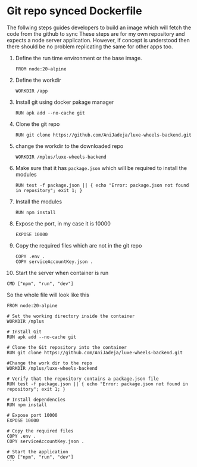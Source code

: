 # Git repo synced Dockerfile

The follwing steps guides developers to build an image which will fetch the code from the github to sync
These steps are for my  own  repository  and expects a  node server  application. However, if concept is 
understood then there should be no problem replicating the same for other apps too.

1. Define the run time environment or the base image.
   
   ```
   FROM node:20-alpine
   ```
   
2. Define the workdir
   
   ```
   WORKDIR /app
   ```
   
3. Install git using docker pakage manager
   
   ```
   RUN apk add --no-cache git
   ```
   
4. Clone the git repo
   
   ```
   RUN git clone https://github.com/AniJadeja/luxe-wheels-backend.git 
   ```
   
5. change the workdir to the downloaded repo
   
   ```
   WORKDIR /mplus/luxe-wheels-backend
   ```

6. Make sure that it has `package.json` which will be required to install the modules
   
   ```
   RUN test -f package.json || { echo "Error: package.json not found in repository"; exit 1; }
   ```

7. Install the modules
   
   ```
   RUN npm install
   ```

8. Expose the port, in my case it is 10000
   
   ```
   EXPOSE 10000
   ```

9. Copy the required files which are not in the git repo
    
   ```
   COPY .env .
   COPY serviceAccountKey.json .
   ```
   
10. Start the server when container is run
    
   ```
   CMD ["npm", "run", "dev"]
   ```

So the whole file will look like this
   ````
   FROM node:20-alpine
   
   # Set the working directory inside the container
   WORKDIR /mplus
   
   # Install Git
   RUN apk add --no-cache git
   
   # Clone the Git repository into the container
   RUN git clone https://github.com/AniJadeja/luxe-wheels-backend.git
   
   #Change the work dir to the repo
   WORKDIR /mplus/luxe-wheels-backend
   
   # Verify that the repository contains a package.json file
   RUN test -f package.json || { echo "Error: package.json not found in repository"; exit 1; }
   
   # Install dependencies
   RUN npm install
   
   # Expose port 10000
   EXPOSE 10000
   
   # Copy the required files
   COPY .env .
   COPY serviceAccountKey.json .
   
   # Start the application
   CMD ["npm", "run", "dev"]
   ```
